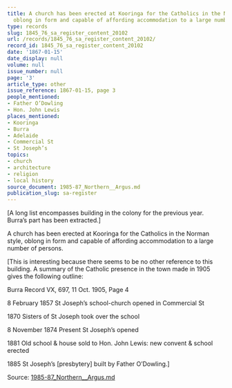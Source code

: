 ```yaml
---
title: A church has been erected at Kooringa for the Catholics in the Norman style,
  oblong in form and capable of affording accommodation to a large number of persons.
type: records
slug: 1845_76_sa_register_content_20102
url: /records/1845_76_sa_register_content_20102/
record_id: 1845_76_sa_register_content_20102
date: '1867-01-15'
date_display: null
volume: null
issue_number: null
page: '3'
article_type: other
issue_reference: 1867-01-15, page 3
people_mentioned:
- Father O’Dowling
- Hon. John Lewis
places_mentioned:
- Kooringa
- Burra
- Adelaide
- Commercial St
- St Joseph’s
topics:
- church
- architecture
- religion
- local history
source_document: 1985-87_Northern__Argus.md
publication_slug: sa-register
---
```


[A long list encompasses building in the colony for the previous year.  Burra’s part has been extracted.]

A church has been erected at Kooringa for the Catholics in the Norman style, oblong in form and capable of affording accommodation to a large number of persons.

[This is interesting because there seems to be no other reference to this building.  A summary of the Catholic presence in the town made in 1905 gives the following outline:

Burra Record VX, 697, 11 Oct. 1905, Page 4

8 February 1857	St Joseph’s school-church opened in Commercial St

1870	Sisters of St Joseph took over the school

8 November 1874	Present St Joseph’s opened

1881	Old school & house sold to Hon. John Lewis: new convent & school erected

1885		St Joseph’s [presbytery] built by Father O’Dowling.]

Source: [1985-87_Northern__Argus.md](/downloads/markdown/1985-87_Northern__Argus.md)
